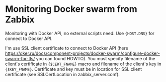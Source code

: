 # Monitoring Docker swarm from Zabbix

Monitoring with Docker API, no external scripts need. Use `{HOST.DNS}` for connect to Docker API.

I'm use SSL client certificate to connect to Docker API (here https://dker.ru/docs/component-projects/docker-swarm/configure-docker-swarm-for-tls/ you can found HOWTO). You must specify filename of the client's certificate in `{$CERT_FNAME}` macro and filename of the client's key in `{$KEY_FNAME}`. Certificate and key must be in location for SSL client certificate (see SSLCertLocation in zabbix_server.conf).

